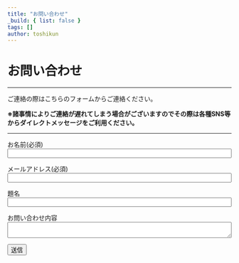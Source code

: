 ```yaml
---
title: "お問い合わせ"
_build: { list: false }
tags: []
author: toshikun
---
```

# お問い合わせ
***
ご連絡の際はこちらのフォームからご連絡ください。

**※諸事情によりご連絡が遅れてしまう場合がございますのでその際は各種SNS等からダイレクトメッセージをご利用ください。**
***
<form name="contact" method="POST" action="/page/success" data-netlify="true">
  <p>
    <label>お名前(必須)<br>
    <input type="text" name="name" style="width:100%" required/></label>
  <p>
    <label>メールアドレス(必須)<br>
    <input type="email" name="email" style="width:100%" required/></label>
  </p>
  <p>
    <label>題名<br>
    <input type="text" name="title" style="width:100%" /></label>   
  </p>
  <p>
    <label>お問い合わせ内容<br>
    <textarea name="message" cols="52" style="width:100%" /></textarea></label>
  </p>
  <p>
    <button type="submit">送信</button>
  </p>
</form>

